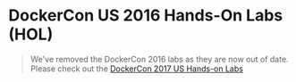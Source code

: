 # DockerCon US 2016 Hands-On Labs (HOL)

> We've removed the DockerCon 2016 labs as they are now out of date. Please check out the [DockerCon 2017 US Hands-on Labs](../dockercon-us-2017)
